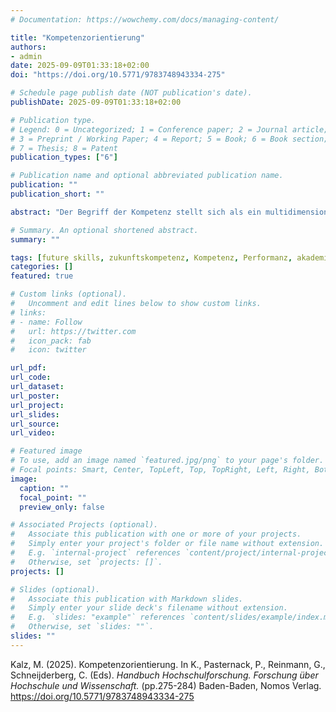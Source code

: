 ```yaml
---
# Documentation: https://wowchemy.com/docs/managing-content/

title: "Kompetenzorientierung"
authors:
- admin
date: 2025-09-09T01:33:18+02:00
doi: "https://doi.org/10.5771/9783748943334-275"

# Schedule page publish date (NOT publication's date).
publishDate: 2025-09-09T01:33:18+02:00

# Publication type.
# Legend: 0 = Uncategorized; 1 = Conference paper; 2 = Journal article;
# 3 = Preprint / Working Paper; 4 = Report; 5 = Book; 6 = Book section;
# 7 = Thesis; 8 = Patent
publication_types: ["6"]

# Publication name and optional abbreviated publication name.
publication: ""
publication_short: ""

abstract: "Der Begriff der Kompetenz stellt sich als ein multidimensionales und uneinheitliches Konzept für Hochschulen dar. Der Beitrag diskutiert die Kompetenzorientierung von Hochschu­len aus historischer Sicht und systematisiert den aktuellen Diskurs zu Kompetenzen für die Hochschulbildung auf Basis von akademischen Kompetenzen. Schließlich wird der Trend zur Formulierung von neuen Kompetenzanforderungen an Hochschulen kritisch beleuchtet."

# Summary. An optional shortened abstract.
summary: ""

tags: [future skills, zukunftskompetenz, Kompetenz, Performanz, akademische Kompetenzen, überfachliche Kompetenzen]
categories: []
featured: true

# Custom links (optional).
#   Uncomment and edit lines below to show custom links.
# links:
# - name: Follow
#   url: https://twitter.com
#   icon_pack: fab
#   icon: twitter

url_pdf:
url_code:
url_dataset:
url_poster:
url_project:
url_slides:
url_source:
url_video:

# Featured image
# To use, add an image named `featured.jpg/png` to your page's folder. 
# Focal points: Smart, Center, TopLeft, Top, TopRight, Left, Right, BottomLeft, Bottom, BottomRight.
image:
  caption: ""
  focal_point: ""
  preview_only: false

# Associated Projects (optional).
#   Associate this publication with one or more of your projects.
#   Simply enter your project's folder or file name without extension.
#   E.g. `internal-project` references `content/project/internal-project/index.md`.
#   Otherwise, set `projects: []`.
projects: []

# Slides (optional).
#   Associate this publication with Markdown slides.
#   Simply enter your slide deck's filename without extension.
#   E.g. `slides: "example"` references `content/slides/example/index.md`.
#   Otherwise, set `slides: ""`.
slides: ""
---
```


Kalz, M. (2025). Kompetenzorientierung. In K., Pasternack, P., Reinmann, G., Schneijderberg, C. (Eds). *Handbuch Hochschulforschung. Forschung über Hochschule und Wissenschaft.* (pp.275-284) Baden-Baden, Nomos Verlag. https://doi.org/10.5771/9783748943334-275